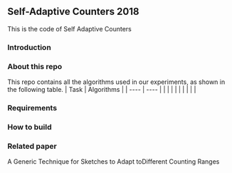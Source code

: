 ## Self-Adaptive Counters 2018
This is the code of Self Adaptive Counters
### Introduction

### About this repo
This repo contains all the algorithms used in our experiments, as shown in the following table.
|   Task   |  Algorithms    |
| ---- | ---- |
|      |      |
|      |      |
|      |      |
### Requirements

### How to build

### Related paper
A Generic Technique for Sketches to Adapt toDifferent Counting Ranges
